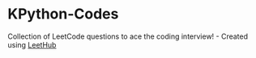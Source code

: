 # KPython-Codes
Collection of LeetCode questions to ace the coding interview! - Created using [LeetHub](https://github.com/QasimWani/LeetHub)
